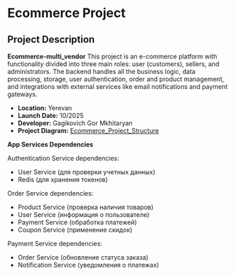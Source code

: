# Ecommerce Project

## Project Description

**Ecommerce-multi_vendor** This project is an e-commerce platform with functionality divided into three main roles: user (customers), sellers, and administrators. The backend handles all the business logic, data processing, storage, user authentication, order and product management, and integrations with external services like email notifications and payment gateways.

- **Location:** Yerevan
- **Launch Date:** 10/2025
- **Developer:** Gagikovich Gor Mkhitaryan
- **Project Diagram:** [Ecommerce_Project_Structure](https://miro.com/app/board/uXjVJ12s_mg=/?share_link_id=379785323839)

**App Services Dependencies**

Authentication Service
dependencies:
  - User Service (для проверки учетных данных)
  - Redis (для хранения токенов)

Order Service
dependencies:
  - Product Service (проверка наличия товаров)
  - User Service (информация о пользователе)
  - Payment Service (обработка платежей)
  - Coupon Service (применение скидок)

Payment Service
dependencies:
  - Order Service (обновление статуса заказа)
  - Notification Service (уведомления о платежах)

